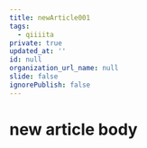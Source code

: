 ```yaml
---
title: newArticle001
tags:
  - qiiiita
private: true
updated_at: ''
id: null
organization_url_name: null
slide: false
ignorePublish: false
---
```

# new article body
